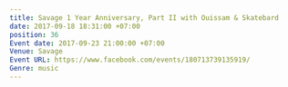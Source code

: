 ```yaml
---
title: Savage 1 Year Anniversary, Part II with Ouissam & Skatebard
date: 2017-09-18 18:31:00 +07:00
position: 36
Event date: 2017-09-23 21:00:00 +07:00
Venue: Savage
Event URL: https://www.facebook.com/events/180713739135919/
Genre: music
---
```


